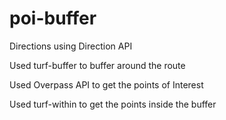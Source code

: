 # poi-buffer

Directions using Direction API

Used turf-buffer to buffer around the route

Used Overpass API to get the points of Interest

Used turf-within to get the points inside the buffer
